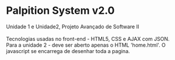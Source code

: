 Palpition System v2.0
================

Unidade 1 e Unidade2, Projeto Avançado de Software II<br><br>
Tecnologias usadas no front-end - HTML5, CSS e AJAX com JSON.<br>
Para a unidade 2 - deve ser aberto apenas o HTML 'home.html'. O javascript se encarrega de desenhar toda a pagina.

